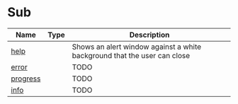 # Sub

<table><thead><tr><th>Name</th><th data-type="select">Type</th><th>Description</th></tr></thead><tbody><tr><td><a href="help.md">help</a></td><td></td><td>Shows an alert window against a white background that the user can close</td></tr><tr><td><a href="error.md">error</a></td><td></td><td>TODO</td></tr><tr><td><a href="progress.md">progress</a></td><td></td><td>TODO</td></tr><tr><td><a href="info.md">info</a></td><td></td><td>TODO</td></tr></tbody></table>
